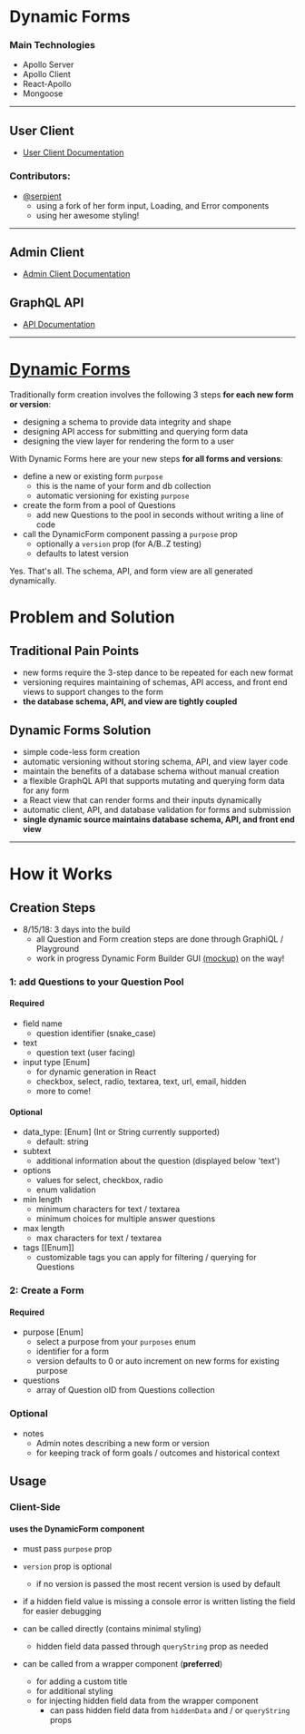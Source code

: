 # Dynamic Forms
### Main Technologies
- Apollo Server
- Apollo Client
- React-Apollo
- Mongoose

<hr>

## User Client
- [User Client Documentation](https://github.com/the-vampiire/dynamic-forms/blob/master/user_client/README.md)
### Contributors:
- [@serpient](https://github.com/serpient)
  - using a fork of her form input, Loading, and Error components
  - using her awesome styling!
<hr>

## Admin Client
- [Admin Client Documentation](UPDATE)

## GraphQL API
- [API Documentation](https://github.com/the-vampiire/dynamic-forms/blob/master/api/README.md)
<hr>

# [Dynamic Forms](https://github.com/the-vampiire/dynamic-forms)
Traditionally form creation involves the following 3 steps **for each new form or version**:
- designing a schema to provide data integrity and shape
- designing API access for submitting and querying form data
- designing the view layer for rendering the form to a user

With Dynamic Forms here are your new steps **for all forms and versions**:
- define a new or existing form `purpose`
  - this is the name of your form and db collection
  - automatic versioning for existing `purpose`
- create the form from a pool of Questions
  - add new Questions to the pool in seconds without writing a line of code
- call the DynamicForm component passing a `purpose` prop
  - optionally a `version` prop (for A/B..Z testing)
  - defaults to latest version

Yes. That's all. The schema, API, and form view are all generated dynamically.

# Problem and Solution
## Traditional Pain Points
- new forms require the 3-step dance to be repeated for each new format
- versioning requires maintaining of schemas, API access, and front end views to support changes to the form
- **the database schema, API, and view are tightly coupled**

## Dynamic Forms Solution
- simple code-less form creation
- automatic versioning without storing schema, API, and view layer code
- maintain the benefits of a database schema without manual creation
- a flexible GraphQL API that supports mutating and querying form data for any form
- a React view that can render forms and their inputs dynamically
- automatic client, API, and database validation for forms and submission
- **single dynamic source maintains database schema, API, and front end view**

<hr>

# How it Works
## Creation Steps
- 8/15/18: 3 days into the build
  - all Question and Form creation steps are done through GraphiQL / Playground
  - work in progress Dynamic Form Builder GUI [(mockup)](https://i.imgur.com/PaRJpNj.jpg) on the way!

### 1: add Questions to your Question Pool
#### Required
- field name
  - question identifier (snake_case)
- text
  - question text (user facing)
- input type [Enum]
  - for dynamic generation in React 
  - checkbox, select, radio, textarea, text, url, email, hidden
  - more to come!

#### Optional
- data_type: [Enum] (Int or String currently supported)
  - default: string
- subtext
  - additional information about the question (displayed below 'text')
- options
  - values for select, checkbox, radio
  - enum validation
- min length
  - minimum characters for text / textarea
  - minimum choices for multiple answer questions
- max length
  - max characters for text / textarea
- tags [[Enum]]
  - customizable tags you can apply for filtering / querying for Questions

### 2: Create a Form
#### Required
- purpose [Enum]
  - select a purpose from your `purposes` enum
  - identifier for a form
  - version defaults to 0 or auto increment on new forms for existing purpose
- questions
  - array of Question oID from Questions collection

### Optional
- notes
  - Admin notes describing a new form or version
  - for keeping track of form goals / outcomes and historical context

## Usage

### Client-Side
#### uses the DynamicForm component
- must pass `purpose` prop
- `version` prop is optional
  - if no version is passed the most recent version is used by default
- if a hidden field value is missing a console error is written listing the field for easier debugging

- can be called directly (contains minimal styling)
  - hidden field data passed through `queryString` prop as needed

- can be called from a wrapper component (**preferred**)
  - for adding a custom title
  - for additional styling
  - for injecting hidden field data from the wrapper component
    - can pass hidden field data from `hiddenData` and / or `queryString` props 




